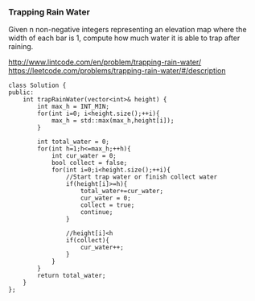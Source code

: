 ### Trapping Rain Water
Given n non-negative integers representing an elevation map where the width of each bar is 1, compute how much water it is able to trap after raining.

http://www.lintcode.com/en/problem/trapping-rain-water/
https://leetcode.com/problems/trapping-rain-water/#/description

```
class Solution {
public:
    int trapRainWater(vector<int>& height) {
        int max_h = INT_MIN;
        for(int i=0; i<height.size();++i){
            max_h = std::max(max_h,height[i]);
        }
        
        int total_water = 0;
        for(int h=1;h<=max_h;++h){
            int cur_water = 0;
            bool collect = false;
            for(int i=0;i<height.size();++i){
                //Start trap water or finish collect water
                if(height[i]>=h){
                    total_water+=cur_water;
                    cur_water = 0;
                    collect = true;
                    continue;
                }
                
                //height[i]<h
                if(collect){
                    cur_water++;
                }
            }
        }
        return total_water;
    }
};
```
